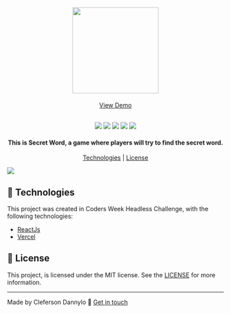 <h1 align='center'>
    <img src="https://i.ibb.co/tqcLHss/secret-Word-Logo.png" width="200">
    <br>
</h1>

<p align='center'>
    <a href=''>View Demo</a>
</p>

<p align='center'>
    <br>
    <img src='https://img.shields.io/github/languages/top/clefersondannylo/react-secretword'>
    <img src='https://img.shields.io/github/issues/clefersondannylo/react-secretword'>
    <img src='https://img.shields.io/github/forks/clefersondannylo/react-secretword'>
    <img src='https://img.shields.io/github/stars/clefersondannylo/react-secretword'>
    <img src='https://img.shields.io/github/license/clefersondannylo/react-secretword'>
</p>

<h4 align='center'>
    This is Secret Word, a game where players will try to find the secret word.
</h4>

<p align="center">
    <a href="#rocket-technologies">Technologies</a> |  <a href="#memo-license">License</a>
</p>

<img src="https://i.ibb.co/G7vzJqL/secret-Word-Readme.png">

## :rocket: Technologies

This project was created in Coders Week Headless Challenge, with the following technologies:
- [ReactJs](https://reactjs.org/)
- [Vercel](https://vercel.com/)

## :memo: License

This project, is licensed under the MIT license. See the [LICENSE](https://opensource.org/licenses/MIT) for more information.

---

Made by Cleferson Dannylo :wave: [Get in touch](https://www.linkedin.com/in/clefersondannylo/)